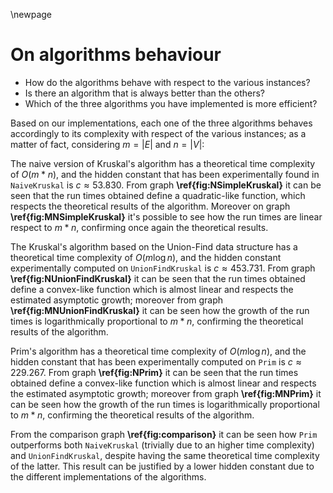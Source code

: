 \newpage

# On algorithms behaviour

 - How do the algorithms behave with respect to the various instances?
 - Is there an algorithm that is always better than the others?
 - Which of the three algorithms you have implemented is more efficient?

Based on our implementations, each one of the three algorithms behaves 
accordingly to its complexity with respect of the various instances; as a 
matter of fact, considering $m=|E|$ and $n=|V|$:


The naive version of Kruskal's algorithm has a theoretical time complexity of 
$O(m*n)$, and the hidden constant that has been experimentally found in 
`NaiveKruskal` is $c \approx 53.830$.
From graph **\ref{fig:NSimpleKruskal}** it can be seen that the run times obtained 
define a quadratic-like function, which respects the theoretical results of 
the algorithm. Moreover on graph **\ref{fig:MNSimpleKruskal}** it's possible to 
see how the run times are linear respect to $m*n$, confirming once again the 
theoretical results.


The Kruskal's algorithm based on the Union-Find data structure has a 
theoretical time complexity of $O(m\log n)$, and the hidden 
constant experimentally computed on `UnionFindKruskal` is $c \approx 453.731$. 
From graph **\ref{fig:NUnionFindKruskal}** it can be seen that the run times obtained 
define a convex-like function which is almost linear and respects the 
estimated asymptotic growth; moreover from graph **\ref{fig:MNUnionFindKruskal}** 
it can be seen how the growth of the run times is logarithmically proportional 
to $m*n$, confirming the theoretical results of the algorithm.


Prim's algorithm has a theoretical time complexity of $O(m\log n)$, and the 
hidden constant that has been experimentally computed on `Prim` is $c \approx 229.267$. 
From graph **\ref{fig:NPrim}** it can be seen that the run times obtained 
define a convex-like function which is almost linear and respects the 
estimated asymptotic growth; moreover from graph **\ref{fig:MNPrim}** it can be 
seen how the growth of the run times is logarithmically proportional to $m*n$, 
confirming the theoretical results of the algorithm.


From the comparison graph **\ref{fig:comparison}** it can be seen 
how `Prim` outperforms both `NaiveKruskal` (trivially due to an higher time 
complexity) and `UnionFindKruskal`, despite having the same theoretical time complexity of 
the latter. This result can be justified by a lower hidden constant due to the 
different implementations of the algorithms.

